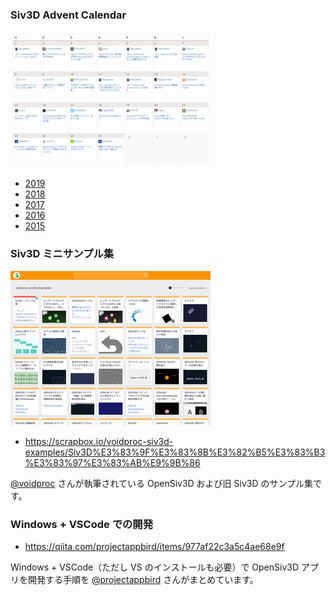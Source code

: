 
### Siv3D Advent Calendar

<img src="https://github.com/Siv3D/siv3d.docs.images/blob/master/external/1.png?raw=true" style="display: inline; margin:none;">

- [2019](https://qiita.com/advent-calendar/2019/siv3d)
- [2018](https://qiita.com/advent-calendar/2018/siv3d)
- [2017](https://qiita.com/advent-calendar/2017/siv3d)
- [2016](https://qiita.com/advent-calendar/2016/siv3d)
- [2015](https://qiita.com/advent-calendar/2015/siv3d)

### Siv3D ミニサンプル集

<img src="https://github.com/Siv3D/siv3d.docs.images/blob/master/external/2.png?raw=true" style="display: inline; margin:none;">

- https://scrapbox.io/voidproc-siv3d-examples/Siv3D%E3%83%9F%E3%83%8B%E3%82%B5%E3%83%B3%E3%83%97%E3%83%AB%E9%9B%86

[@voidproc](https://twitter.com/voidproc) さんが執筆されている OpenSiv3D および旧 Siv3D のサンプル集です。

### Windows + VSCode での開発

- https://qiita.com/projectappbird/items/977af22c3a5c4ae68e9f

Windows + VSCode（ただし VS のインストールも必要）で OpenSiv3D アプリを開発する手順を [@projectappbird](https://twitter.com/projectappbird) さんがまとめています。
